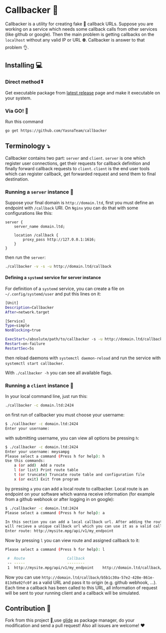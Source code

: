# Callbacker :calling:

Callbacker is a utility for creating fake :hear_no_evil: callback URLs. Suppose you are working on a service which needs some callback calls from other services (like github or google). Then the main problem is getting callbacks on the `localhost` without any valid IP or URL :no_entry:. Callbacker is answer to that problem :ok_hand:.



## Installing :computer:

### Direct method :arrow_double_down:

Get executable package from [latest release](https://github.com/YasnaTeam/callbacker/releases/latest) page and make it executable on your system.

### Via GO! :1st_place_medal:

Run this command

```bash
go get https://github.com/YasnaTeam/callbacker
```



## Terminology :arrow_heading_down:

Callbacker contains two part: `server` and `client`. `server` is one which register user connections, get their requests for callback definition and finally forward callback requests to `client`. `client` is the end user tools which can register callback, get forwarded request and send them to final destination.



### Running a `server` instance :construction_worker:

Suppose your final domain is `http://domain.ltd`, first you must define an endpoint with `/callback` URI. On `Nginx` you can do that with some configurations like this:

```nginx
server {
	server_name domain.ltd;

	location /callback {
		proxy_pass http://127.0.0.1:1616;
	}
}
```

then run the `server`:

```bash
./callbacker -v -s -u http://domain.ltd/callback
```



#### Defining a `systemd` service for server instance

For definition of a `systemd` service, you can create a file on `~/.config/systemd/user` and put this lines on it:

```bash
[Unit]
Description=Callbacker
After=network.target

[Service]
Type=simple
NonBlocking=true

ExecStart=/absolute/path/to/callbacker -s -u http://domain.ltd/callback
Restart=on-failure
RestartSec=5s
```

then reload daemons with `systemctl daemon-reload` and run the service with `systemctl start callbacker`.



With `./callbacker -h` you can see all available flags.



### Running a `client` instance :post_office:

In your local command line, just run this:

```bash
./callbacker -c domain.ltd:2424
```

on first run of callbacker you must choose your username:

```bash
$ ./callbacker -c domain.ltd:2424
Enter your username: 
```

with submitting username, you can view all options be pressing `h`:

```bash
$ ./callbacker -c domain.ltd:2424
Enter your username: meysampg
Please select a command (Press h for help): h
Use this commands:
    a (or add)	Add a route
    l (or list)	Print route table
    t (or truncate)	Truncate route table and configuration file
    x (or exit)	Exit from program
```

by pressing `a` you can add a local route to callbacker. Local route is an endpoint on your software which wanna receive information (for example from a github webhook or after logging in on google):

```bash
$ ./callbacker -c domain.ltd:2424
Please select a command (Press h for help): a

In this section you can add a local callback url. After adding the route, you
will recieve a unique callback url which you can use it as a valid callback.
Enter route: http://mysite.mpg/api/v1/my_endpoint
```

Now by pressing `l` you can view route and assigned callback to it:

```bash
Please select a command (Press h for help): l

 #	Route					Callback
 --	-----					--------
 1	http://mysite.mpg/api/v1/my_endpoint 	http://domain.ltd/callback/b5b1c30a-57e2-428e-861e-813d9a92fc0f
```

Now you can use `http://domain.ltd/callback/b5b1c30a-57e2-428e-861e-813d9a92fc0f` as a valid URL and pass it to origin (e.g. github webhook, ...). Each time a callback has been called to this URL, all information of request will be sent to your running client and a callback will be simulated.



## Contribution :love_letter:

Fork from this project :fork_and_knife:,use [glide](http://glide.sh/) as package manager, do your modification and send a pull request! Also all issues are welcome! :heart: